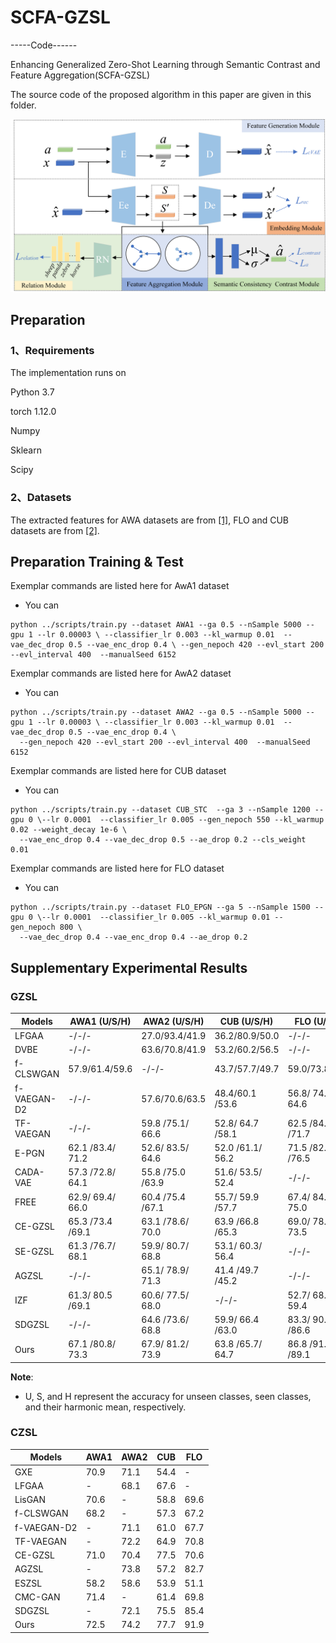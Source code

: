 # SCFA-GZSL
-----Code------

Enhancing Generalized Zero-Shot Learning through Semantic Contrast and Feature Aggregation(SCFA-GZSL)

The source code of the proposed algorithm in this paper are given in this folder.

![image](Fig.1.png)
## Preparation
### 1、Requirements
The implementation runs on

Python 3.7

torch 1.12.0

Numpy

Sklearn

Scipy

### 2、Datasets
The extracted features for AWA datasets are from [[1]](https://www.mpi-inf.mpg.de/departments/computer-vision-and-machine-learning/research/zero-shot-learning/feature-generating-networks-for-zero-shot-learning), FLO and CUB datasets are from [[2]](https://github.com/yunlongyu/EPGN). 

## Preparation Training & Test
Exemplar commands are listed here for AwA1 dataset

+ You can
```
python ../scripts/train.py --dataset AWA1 --ga 0.5 --nSample 5000 --gpu 1 --lr 0.00003 \ --classifier_lr 0.003 --kl_warmup 0.01  --vae_dec_drop 0.5 --vae_enc_drop 0.4 \ --gen_nepoch 420 --evl_start 200 --evl_interval 400  --manualSeed 6152
```
Exemplar commands are listed here for AwA2 dataset

+ You can
```
python ../scripts/train.py --dataset AWA2 --ga 0.5 --nSample 5000 --gpu 1 --lr 0.00003 \ --classifier_lr 0.003 --kl_warmup 0.01  --vae_dec_drop 0.5 --vae_enc_drop 0.4 \
  --gen_nepoch 420 --evl_start 200 --evl_interval 400  --manualSeed 6152
```

Exemplar commands are listed here for CUB dataset

+ You can
```
python ../scripts/train.py --dataset CUB_STC  --ga 3 --nSample 1200 --gpu 0 \--lr 0.0001  --classifier_lr 0.005 --gen_nepoch 550 --kl_warmup 0.02 --weight_decay 1e-6 \
  --vae_enc_drop 0.4 --vae_dec_drop 0.5 --ae_drop 0.2 --cls_weight 0.01
```

Exemplar commands are listed here for FLO dataset

+ You can
```
python ../scripts/train.py --dataset FLO_EPGN --ga 5 --nSample 1500 --gpu 0 \--lr 0.0001  --classifier_lr 0.005 --kl_warmup 0.01 --gen_nepoch 800 \
  --vae_dec_drop 0.4 --vae_enc_drop 0.4 --ae_drop 0.2
```
## Supplementary Experimental Results

### GZSL

| Models       | AWA1 (U/S/H) | AWA2 (U/S/H) | CUB (U/S/H) | FLO (U/S/H) |
|--------------|--------------|--------------|-------------|-------------|
| LFGAA   | -/-/-        | 27.0/93.4/41.9| 36.2/80.9/50.0       | -/-/-    |
| DVBE    | -/-/-        | 63.6/70.8/41.9| 53.2/60.2/56.5| -/-/- |
| f-CLSWGAN| 57.9/61.4/59.6| -/-/-        |  43.7/57.7/49.7| 59.0/73.8/65.6 |
| f-VAEGAN-D2| -/-/-       |  57.6/70.6/63.5| 48.4/60.1 /53.6 |56.8/ 74.9/ 64.6|
| TF-VAEGAN | -/-/-        |  59.8 /75.1/ 66.6| 52.8/ 64.7 /58.1| 62.5 /84.1 /71.7|
| E-PGN    |  62.1 /83.4/ 71.2| 52.6/ 83.5/ 64.6 |52.0 /61.1/ 56.2| 71.5 /82.2 /76.5 |
| CADA-VAE | 57.3 /72.8/ 64.1| 55.8 /75.0 /63.9| 51.6/ 53.5/ 52.4| -/-/- |
| FREE     |  62.9/ 69.4/ 66.0| 60.4 /75.4 /67.1 |55.7/ 59.9 /57.7 |67.4/ 84.5/ 75.0|
| CE-GZSL  | 65.3 /73.4 /69.1|63.1 /78.6/ 70.0 |63.9 /66.8 /65.3 |69.0/ 78.7/ 73.5|
| SE-GZSL | 61.3 /76.7/ 68.1| 59.9/ 80.7/ 68.8| 53.1/ 60.3/ 56.4  | -/-/- | 
| AGZSL    | -/-/- |  65.1/ 78.9/ 71.3| 41.4 /49.7 /45.2|-/-/-|
| IZF      | 61.3/ 80.5 /69.1 |60.6/ 77.5/ 68.0| -/-/-  | 52.7/ 68.0/ 59.4| 
| SDGZSL   | -/-/-        | 64.6 /73.6/ 68.8| 59.9/ 66.4 /63.0 |83.3/ 90.2 /86.6 | 
| Ours    | 67.1 /80.8/ 73.3 |67.9/ 81.2/ 73.9 |63.8 /65.7/ 64.7 |86.8 /91.5 /89.1| 

**Note**: 
- U, S, and H represent the accuracy for unseen classes, seen classes, and their harmonic mean, respectively.
  
### CZSL

| Models | AWA1 | AWA2 | CUB | FLO |
| --- | --- | --- | --- | --- |
| GXE | 70.9 | 71.1 | 54.4 | - |
| LFGAA | - |68.1 | 67.6 | - |
| LisGAN | 70.6 |- | 58.8 | 69.6 |
| f-CLSWGAN | 68.2 |- | 57.3 | 67.2 | 
| f-VAEGAN-D2 | - |71.1 | 61.0 | 67.7 | 
| TF-VAEGAN |- | 72.2 | 64.9 | 70.8 |
| CE-GZSL | 71.0 | 70.4 | 77.5 | 70.6 |
| AGZSL | - |73.8 | 57.2 | 82.7 | 
| ESZSL | 58.2 | 58.6 | 53.9 | 51.1 |
| CMC-GAN | 71.4 |- | 61.4 | 69.8 | 
| SDGZSL | - |72.1 | 75.5 | 85.4 |
| Ours | 72.5 | 74.2 | 77.7 | 91.9 |

